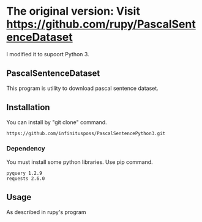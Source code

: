# The original version: Visit https://github.com/rupy/PascalSentenceDataset
I modified it to supoort Python 3.
## PascalSentenceDataset

This program is utility to download pascal sentence dataset. 

## Installation

You can install by "git clone" command.

```
https://github.com/infinitusposs/PascalSentencePython3.git
```

### Dependency

You must install some python libraries. Use pip command.

```
pyquery 1.2.9
requests 2.6.0
```

## Usage

As described in rupy's program

